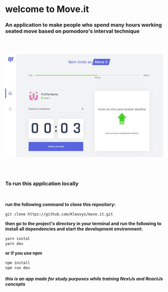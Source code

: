 # welcome to Move.it
### An application to make people who spend many hours working seated move based on pomodoro's interval technique
<br />
<br />

![home page of move.it](/src/assets/moveit_home.jpeg)

<br />
<br />

### To run this application locally
<br />

**run the following command to clone this repository:**

    git clone https://github.com/Kleuvys/move.it.git

**then go to the project's directory in your terminal and run the following to install all dependencies and start the development environment:**

    yarn instal
    yarn dev

**or if you use npm**

    npm install
    npm run dev

#### _this is an app made for study purposes while training NextJs and ReactJs concepts_

